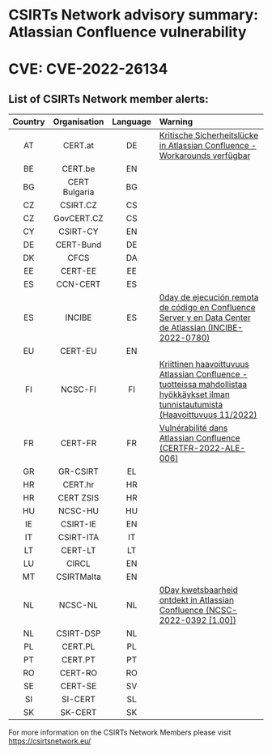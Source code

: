 # CSIRTs Network advisory summary: Atlassian Confluence vulnerability
# CVE: CVE-2022-26134

## List of CSIRTs Network member alerts:

| Country | Organisation | Language | Warning |
| :-----: | :----------: | :------: | :------ | 
| AT | CERT.at | DE | [Kritische Sicherheitslücke in Atlassian Confluence - Workarounds verfügbar](https://cert.at/de/warnungen/2022/6/kritische-sicherheitslucke-in-atlassian-confluence-workarounds-verfugbar)|
| BE | CERT.be | EN | |
| BG | CERT Bulgaria | BG | |
| CZ | CSIRT.CZ | CS | |
| CZ | GovCERT.CZ | CS | |
| CY | CSIRT-CY | EN | |
| DE | CERT-Bund | DE | |
| DK | CFCS | DA | |
| EE | CERT-EE | EE | |
| ES | CCN-CERT | ES | |
| ES | INCIBE | ES | [0day de ejecución remota de código en Confluence Server y en Data Center de Atlassian (INCIBE-2022-0780)](https://www.incibe-cert.es/alerta-temprana/avisos-seguridad/0day-ejecucion-remota-codigo-confluence-server-y-data-center)|
| EU | CERT-EU | EN | |
| FI | NCSC-FI | FI | [Kriittinen haavoittuvuus Atlassian Confluence -tuotteissa mahdollistaa hyökkäykset ilman tunnistautumista (Haavoittuvuus 11/2022)](https://www.kyberturvallisuuskeskus.fi/fi/haavoittuvuus_11/2022)
| FR | CERT-FR | FR | [Vulnérabilité dans Atlassian Confluence (CERTFR-2022-ALE-006)](https://www.cert.ssi.gouv.fr/alerte/CERTFR-2022-ALE-006/) |
| GR | GR-CSIRT | EL | |
| HR | CERT.hr | HR | |
| HR | CERT ZSIS | HR | |
| HU | NCSC-HU | HU | |
| IE | CSIRT-IE | EN | |
| IT | CSIRT-ITA | IT | |
| LT | CERT-LT | LT | |
| LU | CIRCL | EN | |
| MT | CSIRTMalta | EN | |
| NL | NCSC-NL | NL | [0Day kwetsbaarheid ontdekt in Atlassian Confluence (NCSC-2022-0392 [1.00])](https://www.ncsc.nl/actueel/advisory?id=NCSC-2022-0392)|
| NL | CSIRT-DSP | NL | |
| PL | CERT.PL | PL | |
| PT | CERT.PT | PT | |
| RO | CERT-RO | RO | |
| SE | CERT-SE | SV | |
| SI | SI-CERT | SL | |
| SK | SK-CERT | SK | |

 

For more information on the CSIRTs Network Members please visit https://csirtsnetwork.eu/ 

